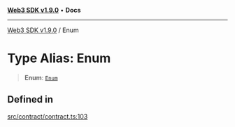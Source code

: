 [**Web3 SDK v1.9.0**](../README.md) • **Docs**

***

[Web3 SDK v1.9.0](../globals.md) / Enum

# Type Alias: Enum

> **Enum**: [`Enum`](../namespaces/node/interfaces/Enum.md)

## Defined in

[src/contract/contract.ts:103](https://github.com/Mystic-Nayy/alephium-web3/blob/c1afd789a197ce5fe21f08c2965942090157c33d/packages/web3/src/contract/contract.ts#L103)
